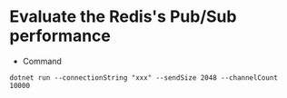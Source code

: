 # Evaluate the Redis's Pub/Sub performance
 
* Command

`dotnet run --connectionString "xxx" --sendSize 2048 --channelCount 10000`

